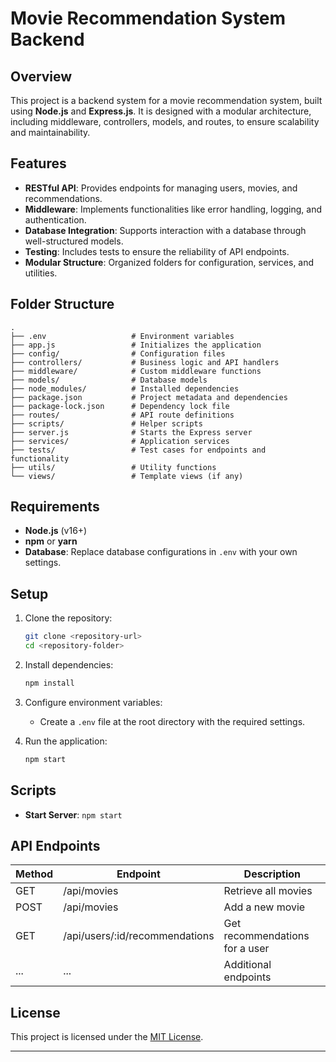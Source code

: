 # Movie Recommendation System Backend

## Overview
This project is a backend system for a movie recommendation system, built using **Node.js** and **Express.js**. It is designed with a modular architecture, including middleware, controllers, models, and routes, to ensure scalability and maintainability.

## Features
- **RESTful API**: Provides endpoints for managing users, movies, and recommendations.
- **Middleware**: Implements functionalities like error handling, logging, and authentication.
- **Database Integration**: Supports interaction with a database through well-structured models.
- **Testing**: Includes tests to ensure the reliability of API endpoints.
- **Modular Structure**: Organized folders for configuration, services, and utilities.

## Folder Structure
```
.
├── .env                   # Environment variables
├── app.js                 # Initializes the application
├── config/                # Configuration files
├── controllers/           # Business logic and API handlers
├── middleware/            # Custom middleware functions
├── models/                # Database models
├── node_modules/          # Installed dependencies
├── package.json           # Project metadata and dependencies
├── package-lock.json      # Dependency lock file
├── routes/                # API route definitions
├── scripts/               # Helper scripts
├── server.js              # Starts the Express server
├── services/              # Application services
├── tests/                 # Test cases for endpoints and functionality
├── utils/                 # Utility functions
└── views/                 # Template views (if any)
```

## Requirements
- **Node.js** (v16+)
- **npm** or **yarn**
- **Database**: Replace database configurations in `.env` with your own settings.

## Setup
1. Clone the repository:
   ```bash
   git clone <repository-url>
   cd <repository-folder>
   ```
2. Install dependencies:
   ```bash
   npm install
   ```
3. Configure environment variables:
   - Create a `.env` file at the root directory with the required settings.

4. Run the application:
   ```bash
   npm start
   ```

## Scripts
- **Start Server**: `npm start`


## API Endpoints
| Method | Endpoint                 | Description             |
|--------|--------------------------|-------------------------|
| GET    | /api/movies              | Retrieve all movies     |
| POST   | /api/movies              | Add a new movie         |
| GET    | /api/users/:id/recommendations | Get recommendations for a user |
| ...    | ...                      | Additional endpoints    |

## License
This project is licensed under the [MIT License](LICENSE).

---
